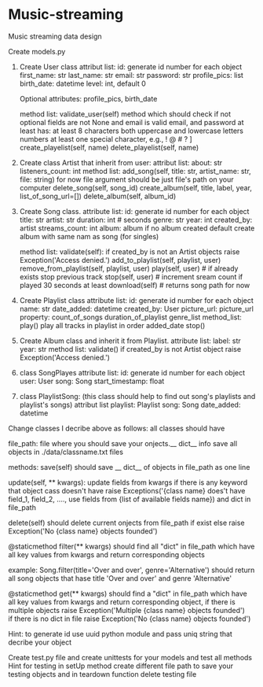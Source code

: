 # Music-streaming

Music streaming data design

Create models.py

1. Create User class
    attribut list:
          id: generate id number for each object
          first_name: str
          last_name: str
          email: str
          password: str
          profile_pics: list
          birth_date: datetime
          level: int, default 0
   
   Optional attributes:
       profile_pics,
       birth_date 
   
   method list:
       validate_user(self) method which should check if not optional fields are not None and email is valid email, 
       and password at least has:
            at least 8 characters
            both uppercase and lowercase letters
            numbers
            at least one special character, e.g., ! @ # ? ]
       create_playelist(self, name)
       delete_playelist(self, name)
       
        
2. Create class Artist that inherit from user:
   attribut list:
       about: str
       listeners_count: int
   method list:
       add_song(self, title: str, artist_name: str, file: string) 
          for now file argument should be just file's path on your computer
       delete_song(self, song_id)
       create_album(self, title, label, year, list_of_song_url=[])
       delete_album(self, album_id)
       
3. Create Song class.
    attribute list:
        id: generate id number for each object
        title: str
        artist: str
        duration: int # seconds
        genre: str
        year: int
        created_by: artist
        streams_count: int
        album: album if no album created default create album with same nam as song (for singles)
        
    method list:
        validate(self): if  created_by is not an Artist objects raise Exception('Access denied.')
        add_to_playlist(self, playlist, user)
        remove_from_playlist(self, playlist, user)
        play(self, user) # if already exists stop previous track
        stop(self, user) # increment sream count if played 30 seconds at least
        download(self) # returns song path for now
    
 4. Create Playlist class
     attribute list:
        id: generate id number for each object
        name: str
        date_added: datetime
        created_by: User
        picture_url: picture_url
     property: count_of_songs
               duration_of_playlist
               genre_list 
     method_list:
        play() play all tracks in playlist in order added_date
        stop() 
     
 5. Create Album class and inherit it from Playlist.
    attribute list:
       label: str
       year: str
    method list:
       validate() if created_by is not Artist object raise Exception('Access denied.')
 
 6. class SongPlayes
    attribute list:
       id: generate id number for each object
       user: User
       song: Song
       start_timestamp: float
       
 7. class PlaylistSong: (this class should help to find out song's playlists and playlist's songs)
    attribut list
        playlist: Playlist
        song: Song
        date_added: datetime
    
    
    
 
Change classes I decribe above as follows: all classes should have

file_path: file where you should save your onjects.__ dict__ info
save all objects in ./data/classname.txt files

methods:
  save(self) should save __ dict__ of objects in file_path as one line
  
  update(self, ** kwargs): update fields from kwargs if there is any keyword that object cass doesn't have raise Exceptions('{class name} does't have field_1, field_2, ...., use fields from {list of available fields name}) and dict in file_path 
  
  delete(self) should delete current onjects from file_path if exist else raise Exception('No {class name} objects founded')
  
  @staticmethod
  filter(** kwargs) should find all "dict" in file_path which have all key values from kwargs and return corresponding objects
  
  example: Song.filter(title='Over and over', genre='Alternative') should return all song objects that hase title 'Over and over' and genre 'Alternative'
  
  @staticmethod
  get(** kwargs)  should find a "dict" in file_path which have all key values from kwargs and return corresponding object,
  if there is multiple objects raise Exception('Multiple {class name} objects founded')   
  if there is no dict in file raise Exception('No {class name} objects founded')
 
  
Hint: to generate id use uuid python module and pass uniq string that decribe your object

Create test.py file and create unittests for your models and test all methods        
 Hint for testing in setUp method create different file path to save your testing objects and in teardown function delete testing file
       
